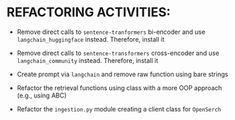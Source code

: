 # REFACTORING ACTIVITIES:

- Remove direct calls to `sentence-tranformers` bi-encoder and use `langchain_huggingface` instead. Therefore, install it

- Remove direct calls to `sentence-transformers` cross-encoder and use `langchain_community` instead. Therefore, install it

- Create prompt via `langchain` and remove raw function using bare strings

- Refactor the retrieval functions using class with a more OOP approach (e.g., using ABC)

- Refactor the `ingestion.py` module creating a client class for `OpenSerch`